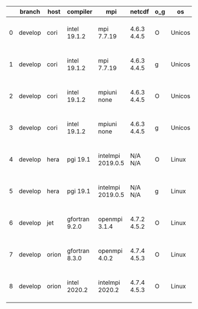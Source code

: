 |    | branch   | host   | compiler       | mpi               | netcdf      | o_g   | os     | build   | u_pass   | u_fail   | s_pass   | s_fail   | e_pass   | e_fail   | nuopc_pass   | nuopc_fail   | artifacts_hash                                                                                                                                          | modified                  |
|----|----------|--------|----------------|-------------------|-------------|-------|--------|---------|----------|----------|----------|----------|----------|----------|--------------|--------------|---------------------------------------------------------------------------------------------------------------------------------------------------------|---------------------------|
|  0 | develop  | cori   | intel 19.1.2   | mpi 7.7.19        | 4.6.3 4.4.5 | O     | Unicos | pass    | 13665    | 0        | 49       | 0        | 80       | 0        | 49           | 1            | [artifacts](https://github.com/esmf-org/esmf-test-artifacts/tree/359c50e11cb5cd46437d46944a32755e4fe607c2/develop/cori/intel/19.1.2/O/mpi/7.7.19)       | 2022-07-05 06:38:33 -0700 |
|  1 | develop  | cori   | intel 19.1.2   | mpi 7.7.19        | 4.6.3 4.4.5 | g     | Unicos | pass    | 13665    | 0        | 49       | 0        | 80       | 0        | 50           | 0            | [artifacts](https://github.com/esmf-org/esmf-test-artifacts/tree/89c3a0d0848b79d74df659ae21bff80c7a19610a/develop/cori/intel/19.1.2/g/mpi/7.7.19)       | 2022-07-05 09:32:20 -0700 |
|  2 | develop  | cori   | intel 19.1.2   | mpiuni none       | 4.6.3 4.4.5 | O     | Unicos | pass    | 12142    | 0        | 8        | 0        | 43       | 0        | 0            | 50           | [artifacts](https://github.com/esmf-org/esmf-test-artifacts/tree/1c742a277b379d7f5ace0ed6af13e9f87cd5caed/develop/cori/intel/19.1.2/O/mpiuni/none)      | 2022-07-05 05:28:28 -0700 |
|  3 | develop  | cori   | intel 19.1.2   | mpiuni none       | 4.6.3 4.4.5 | g     | Unicos | pass    | 12142    | 0        | 8        | 0        | 43       | 0        | 0            | 50           | [artifacts](https://github.com/esmf-org/esmf-test-artifacts/tree/8520f8ba802e30a82491b8f6ec6ddaf1ccad4756/develop/cori/intel/19.1.2/g/mpiuni/none)      | 2022-07-05 05:38:19 -0700 |
|  4 | develop  | hera   | pgi 19.1       | intelmpi 2019.0.5 | N/A N/A     | O     | Linux  | pass    | fail     | fail     | fail     | fail     | fail     | fail     | 0            | 0            | [artifacts](https://github.com/esmf-org/esmf-test-artifacts/tree/1b4bac222660ecf36c2ccbc44b539ed5d554d065/develop/hera/pgi/19.1/O/intelmpi/2019.0.5)    | 2022-07-05 10:41:56 +0000 |
|  5 | develop  | hera   | pgi 19.1       | intelmpi 2019.0.5 | N/A N/A     | g     | Linux  | pass    | fail     | fail     | fail     | fail     | fail     | fail     | 0            | 0            | [artifacts](https://github.com/esmf-org/esmf-test-artifacts/tree/c3673ac88dc80e9ce78dbf0c9902b9f1c0c0e171/develop/hera/pgi/19.1/g/intelmpi/2019.0.5)    | 2022-07-05 10:55:07 +0000 |
|  6 | develop  | jet    | gfortran 9.2.0 | openmpi 3.1.4     | 4.7.2 4.5.2 | O     | Linux  | fail    | fail     | fail     | fail     | fail     | fail     | fail     | fail         | fail         | [artifacts](https://github.com/esmf-org/esmf-test-artifacts/tree/c6b31e89ab5c267987ed75bb3b74b58ae3d46207/develop/jet/gfortran/9.2.0/O/openmpi/3.1.4)   | 2022-07-05 03:58:00 +0000 |
|  7 | develop  | orion  | gfortran 8.3.0 | openmpi 4.0.2     | 4.7.4 4.5.3 | O     | Linux  | pass    | 13665    | 0        | 49       | 0        | 80       | 0        | 50           | 0            | [artifacts](https://github.com/esmf-org/esmf-test-artifacts/tree/4ebbb5e7353c099280ba4c2299aed69a49913cc8/develop/orion/gfortran/8.3.0/O/openmpi/4.0.2) | 2022-07-05 03:32:52 -0500 |
|  8 | develop  | orion  | intel 2020.2   | intelmpi 2020.2   | 4.7.4 4.5.3 | O     | Linux  | pass    | 13665    | 0        | 49       | 0        | 80       | 0        | 50           | 0            | [artifacts](https://github.com/esmf-org/esmf-test-artifacts/tree/c1e14de66dbd00066b8e4c5d1f1964784637a1e4/develop/orion/intel/2020.2/O/intelmpi/2020.2) | 2022-07-05 03:36:52 -0500 |